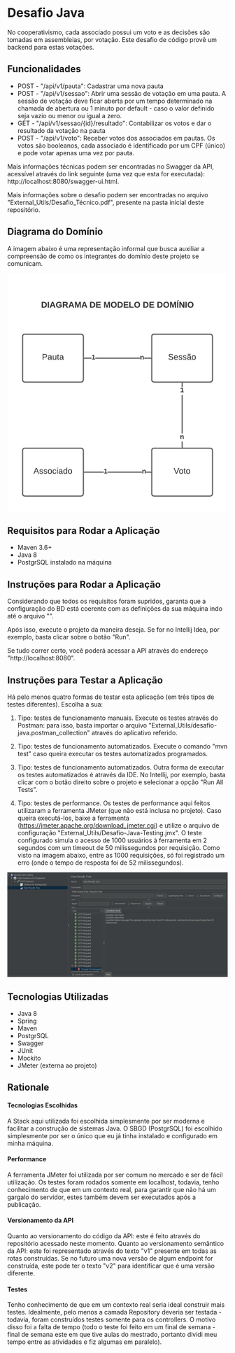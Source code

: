 # Desafio Java

No cooperativismo, cada associado possui um voto e as decisões são tomadas em assembleias, por votação. Este desafio de código provê um backend para estas votações.

## Funcionalidades

- POST  - "/api/v1/pauta": Cadastrar uma nova pauta
- POST  - "/api/v1/sessao": Abrir uma sessão de votação em uma pauta. A sessão de votação deve ficar aberta por um tempo determinado na chamada de abertura ou 1 minuto por default - caso o valor definido seja vazio ou menor ou igual a zero.
- GET   - "/api/v1/sessao/{id}/resultado": Contabilizar os votos e dar o resultado da votação na pauta 
- POST  - "/api/v1/voto": Receber votos dos associados em pautas. Os votos são booleanos, cada associado é identificado por um CPF (único) e pode votar apenas uma vez por pauta.

Mais informações técnicas podem ser encontradas no Swagger da API, acessível através do link seguinte (uma vez que esta for executada): http://localhost:8080/swagger-ui.html.

Mais informações sobre o desafio podem ser encontradas no arquivo "External_Utils/Desafio_Técnico.pdf", presente na pasta inicial deste repositório.

## Diagrama do Domínio

A imagem abaixo é uma representação informal que busca auxiliar a compreensão de como os integrantes do domínio deste projeto se comunicam.

![Diagrama do Domínio](External_Utils/Diagrama_de_Modelo_de_Dominio.png)
## Requisitos para Rodar a Aplicação
- Maven 3.6+
- Java 8
- PostgrSQL instalado na máquina

## Instruções para Rodar a Aplicação

Considerando que todos os requisitos foram supridos, garanta que a configuração do BD está coerente com as definições da sua máquina indo até o arquivo "".

Após isso, execute o projeto da maneira deseja. Se for no Intellij Idea, por exemplo, basta clicar sobre o botão "Run".

Se tudo correr certo, você poderá acessar a API através do endereço "http://localhost:8080".

## Instruções para Testar a Aplicação

Há pelo menos quatro formas de testar esta aplicação (em três tipos de testes diferentes). Escolha a sua:

1. Tipo: testes de funcionamento manuais. Execute os testes através do Postman: para isso, basta importar o arquivo "External_Utils/desafio-java.postman_collection" através do aplicativo referido.

2. Tipo: testes de funcionamento automatizados. Execute o comando "mvn test" caso queira executar os testes automatizados programados.

3. Tipo: testes de funcionamento automatizados. Outra forma de executar os testes automatizados é através da IDE. No Intellij, por exemplo, basta clicar com o botão direito sobre o projeto e selecionar a opção "Run All Tests".

4. Tipo: testes de performance. Os testes de performance aqui feitos utilizaram a ferramenta JMeter (que não está inclusa no projeto). Caso queira executá-los, baixe a ferramenta (https://jmeter.apache.org/download_jmeter.cgi) e utilize o arquivo de configuração "External_Utils/Desafio-Java-Testing.jmx". O teste configurado simula o acesso de 1000 usuários à ferramenta em 2 segundos com um timeout de 50 milissegundos por requisição. Como visto na imagem abaixo, entre as 1000 requisições, só foi registrado um erro (onde o tempo de resposta foi de 52 milissegundos).

![Interface Jmeter](External_Utils/jmeter-test.PNG)

## Tecnologias Utilizadas

- Java 8
- Spring
- Maven
- PostgrSQL
- Swagger
- JUnit
- Mockito
- JMeter (externa ao projeto)

## Rationale

#### Tecnologias Escolhidas

A Stack aqui utilizada foi escolhida simplesmente por ser moderna e facilitar a construção de sistemas Java. O SBGD (PostgrSQL) foi escolhido simplesmente por ser o único que eu já tinha instalado e configurado em minha máquina.

#### Performance

A ferramenta JMeter foi utilizada por ser comum no mercado e ser de fácil utilização. Os testes foram rodados somente em localhost, todavia, tenho conhecimento de que em um contexto real, para garantir que não há um gargalo do servidor, estes também devem ser executados após a publicação.

#### Versionamento da API

Quanto ao versionamento do código da API: este é feito através do repositório acessado neste momento. Quanto ao versionamento semântico da API: este foi representado através do texto "v1" presente em todas as rotas construídas. Se no futuro uma nova versão de algum endpoint for construída, este pode ter o texto "v2" para identificar que é uma versão diferente.

#### Testes

Tenho conhecimento de que em um contexto real seria ideal construir mais testes. Idealmente, pelo menos a camada Repository deveria ser testada - todavia, foram construídos testes somente para os controllers. O motivo disso foi a falta de tempo (todo o teste foi feito em um final de semana - final de semana este em que tive aulas do mestrado, portanto dividi meu tempo entre as atividades e fiz algumas em paralelo).
